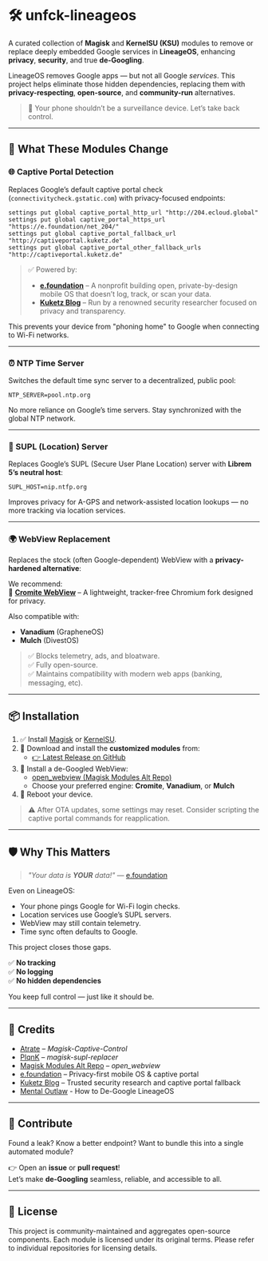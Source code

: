 # 🛠️ unfck-lineageos

A curated collection of **Magisk** and **KernelSU (KSU)** modules to remove or replace deeply embedded Google services in **LineageOS**, enhancing **privacy**, **security**, and true **de-Googling**.

LineageOS removes Google apps — but not all Google *services*. This project helps eliminate those hidden dependencies, replacing them with **privacy-respecting**, **open-source**, and **community-run** alternatives.

> 🛑 Your phone shouldn’t be a surveillance device. Let’s take back control.

---

## 🔧 What These Modules Change

### 🌐 Captive Portal Detection
Replaces Google’s default captive portal check (`connectivitycheck.gstatic.com`) with privacy-focused endpoints:

```shell
settings put global captive_portal_http_url "http://204.ecloud.global"
settings put global captive_portal_https_url "https://e.foundation/net_204/"
settings put global captive_portal_fallback_url "http://captiveportal.kuketz.de"
settings put global captive_portal_other_fallback_urls "http://captiveportal.kuketz.de"
```

> ✅ Powered by:
> - **[e.foundation](https://e.foundation)** – A nonprofit building open, private-by-design mobile OS that doesn’t log, track, or scan your data.
> - **[Kuketz Blog](https://www.kuketz-blog.de)** – Run by a renowned security researcher focused on privacy and transparency.

This prevents your device from "phoning home" to Google when connecting to Wi-Fi networks.

---

### ⏰ NTP Time Server
Switches the default time sync server to a decentralized, public pool:

```shell
NTP_SERVER=pool.ntp.org
```

No more reliance on Google’s time servers. Stay synchronized with the global NTP network.

---

### 📡 SUPL (Location) Server
Replaces Google’s SUPL (Secure User Plane Location) server with **Librem 5’s neutral host**:

```shell
SUPL_HOST=nip.ntfp.org
```

Improves privacy for A-GPS and network-assisted location lookups — no more tracking via location services.

---

### 🌍 WebView Replacement
Replaces the stock (often Google-dependent) WebView with a **privacy-hardened alternative**:

We recommend:  
🔹 **[Cromite WebView](https://github.com/uazo/cromite)** – A lightweight, tracker-free Chromium fork designed for privacy.

Also compatible with:
- **Vanadium** (GrapheneOS)
- **Mulch** (DivestOS)

> ✅ Blocks telemetry, ads, and bloatware.  
> ✅ Fully open-source.  
> ✅ Maintains compatibility with modern web apps (banking, messaging, etc).

---

## 📦 Installation

1. ✅ Install [Magisk](https://github.com/topjohnwu/Magisk) or [KernelSU](https://github.com/tiann/KernelSU).
2. 🔽 Download and install the **customized modules** from:
   - [👉 Latest Release on GitHub](https://github.com/ch3gg5/unfck-lineageos/releases/latest)
3. 🔽 Install a de-Googled WebView:
   - [open_webview (Magisk Modules Alt Repo)](https://github.com/Magisk-Modules-Alt-Repo/open_webview)
   - Choose your preferred engine: **Cromite**, **Vanadium**, or **Mulch**
4. 🔁 Reboot your device.

> ⚠️ After OTA updates, some settings may reset. Consider scripting the captive portal commands for reapplication.

---

## 🛡️ Why This Matters

> *"Your data is **YOUR** data!"* — [e.foundation](https://e.foundation)

Even on LineageOS:
- Your phone pings Google for Wi-Fi login checks.
- Location services use Google’s SUPL servers.
- WebView may still contain telemetry.
- Time sync often defaults to Google.

This project closes those gaps.

✅ **No tracking**  
✅ **No logging**  
✅ **No hidden dependencies**

You keep full control — just like it should be.

---

## 🙏 Credits

- [Atrate](https://github.com/Atrate) – *Magisk-Captive-Control*
- [PlqnK](https://github.com/PlqnK) – *magisk-supl-replacer*
- [Magisk Modules Alt Repo](https://github.com/Magisk-Modules-Alt-Repo) – *open_webview*
- [e.foundation](https://e.foundation) – Privacy-first mobile OS & captive portal
- [Kuketz Blog](https://www.kuketz-blog.de) – Trusted security research and captive portal fallback
- [Mental Outlaw](https://www.youtube.com/watch?v=E1U5qoiR1fM) - How to De-Google LineageOS

---

## 🤝 Contribute

Found a leak? Know a better endpoint? Want to bundle this into a single automated module?

👉 Open an **issue** or **pull request**!  
Let’s make **de-Googling** seamless, reliable, and accessible to all.

---

## 📜 License

This project is community-maintained and aggregates open-source components. Each module is licensed under its original terms. Please refer to individual repositories for licensing details.

